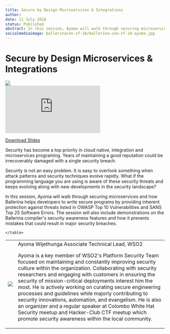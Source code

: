 ```yaml
---
title: Secure by Design Microservices & Integrations
author:
date: 11 July 2018
status: Published
abstract: In this session, Ayoma will walk through securing microservices and how Ballerina helps developers to write secure programs by providing inherent protection against threats listed in OWASP Top 10 Vulnerabilities and SANS Top 25 Software Errors. The session will also include demonstrations on the Ballerina compiler's security awareness features and how it prevents mistakes that could result in major security breaches.
socialmediaimage: ballerinacon-sf-18/ballerina-con-sf-18-ayoma.jpg
---
```

<script src="/js/ballerina-form.js?03"></script><link rel="stylesheet" href="/css/webinar-page.css"></link><link rel="stylesheet" href="/css/ballerinacon-page.css"></link>

<div class="col-xs-12 col-sm-12 col-md-9 col-lg-9" style="padding:0;">
<h1>Secure by Design Microservices & Integrations</h1>
</div>
<div class="col-xs-12 col-sm-12 col-md-3 col-lg-3" style="padding:0;">
<a href="https://con.ballerina.io/" target="_blank"><img class="cInlineLogo" src="https://con.ballerina.io/wp-content/themes/ballerinacon/images/bcon-logo.png"/></a>
</div>
<div class="col-xs-12 col-sm-12 col-md-12 col-lg-12 cConVideoContainer">
<div class="embed-responsive embed-responsive-16by9">
<iframe class="embed-responsive-item" src="https://www.youtube.com/embed/GmIZVwc15bE" frameborder="0" allow="autoplay; encrypted-media" allowfullscreen></iframe>
</div>
</div>

<div class="clearfix"></div>

<a class="cBallerina-io-Home-main-download-button cGuidesDownloadButton cDownloadSlides" target="_blank" href="https://www.slideshare.net/ballerinaslides/secure-by-design-microservices-integrations">Download Slides</a>

<div class="clearfix"></div>

Security has become a top priority in cloud native, integration and microservices programing. Years of maintaining a good reputation could be irrecoverably damaged with a single security breach.

Security is not an easy problem. It is easy to overlook something when attack patterns and security techniques evolve rapidly. What if the programming language you are using is aware of these security threats and keeps evolving along with new developments in the security landscape?

In this session, Ayoma will walk through securing microservices and how Ballerina helps developers to write secure programs by providing inherent protection against threats listed in OWASP Top 10 Vulnerabilities and SANS Top 25 Software Errors. The session will also include demonstrations on the Ballerina compiler's security awareness features and how it prevents mistakes that could result in major security breaches.

<table class="cWebinarPresenter">
    <tr>
        <td class="cWebinarPresenterPic"><img src="//con.ballerina.io/wp-content/themes/ballerinacon/images/speakers/ayoma.jpg"/></td>
        <td class="cWebinarPresenterBio">
      <span class="cPresenterName">Ayoma Wijethunga</span>
      <span class="cPresenterTitle">Associate Technical Lead, WSO2</span>
       <p>Ayoma is a key member of WSO2's Platform Security Team focused on maintaining and constantly improving security culture within the organization. Collaborating with security researchers and engaging with customers in ensuring the security of mission-critical deployments interest him the most. He is actively working on curating secure engineering processes and guidelines while majorly contributing to security innovations, automation, and evangelism. He is also an organizer and a regular speaker at Colombo White Hat Security meetup and Hacker-Club CTF meetup which promote security awareness within the local community. </p>
       </tr>

    </table>

</div>
</div>
